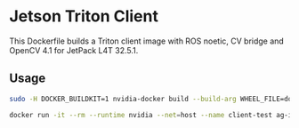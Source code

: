# Jetson Triton Client

This Dockerfile builds a Triton client image with ROS noetic, CV bridge and OpenCV 4.1 for JetPack L4T 32.5.1.

## Usage

```bash
sudo -H DOCKER_BUILDKIT=1 nvidia-docker build --build-arg WHEEL_FILE=docker/jetson/onnxruntime_gpu-1.8.0-cp36-cp36m-linux_aarch64.whl -f docker/jetson/Dockerfile -t ag-infer-client:latest .

docker run -it --rm --runtime nvidia --net=host --name client-test ag-infer-client
```

